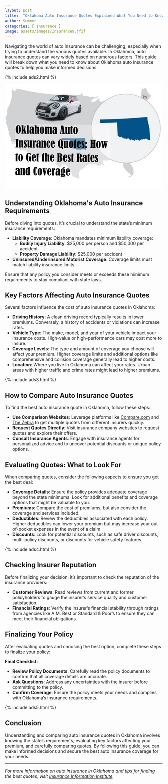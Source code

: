 ```yaml
---
layout: post
title:  "Oklahoma Auto Insurance Quotes Explained What You Need to Know"
author: Summer
categories: [ Insurance ]
image: assets/images/Insurance9.jfif
---
```


Navigating the world of auto insurance can be challenging, especially when trying to understand the various quotes available. In Oklahoma, auto insurance quotes can vary widely based on numerous factors. This guide will break down what you need to know about Oklahoma auto insurance quotes to help you make informed decisions.

{% include ads2.html %}

![Insurance](/assets/images/Insurance9.jfif)
## Understanding Oklahoma's Auto Insurance Requirements

Before diving into quotes, it’s crucial to understand the state’s minimum insurance requirements:

- **Liability Coverage**: Oklahoma mandates minimum liability coverage:
  - **Bodily Injury Liability**: $25,000 per person and $50,000 per accident
  - **Property Damage Liability**: $25,000 per accident
- **Uninsured/Underinsured Motorist Coverage**: Coverage limits must match liability insurance limits.

Ensure that any policy you consider meets or exceeds these minimum requirements to stay compliant with state laws.

## Key Factors Affecting Auto Insurance Quotes

Several factors influence the cost of auto insurance quotes in Oklahoma:

- **Driving History**: A clean driving record typically results in lower premiums. Conversely, a history of accidents or violations can increase rates.
- **Vehicle Type**: The make, model, and year of your vehicle impact your insurance costs. High-value or high-performance cars may cost more to insure.
- **Coverage Levels**: The type and amount of coverage you choose will affect your premium. Higher coverage limits and additional options like comprehensive and collision coverage generally lead to higher costs.
- **Location**: Where you live in Oklahoma can affect your rates. Urban areas with higher traffic and crime rates might lead to higher premiums.

{% include ads3.html %}

## How to Compare Auto Insurance Quotes

To find the best auto insurance quote in Oklahoma, follow these steps:

- **Use Comparison Websites**: Leverage platforms like [Compare.com](https://www.compare.com) and [The Zebra](https://www.thezebra.com) to get multiple quotes from different insurers quickly.
- **Request Quotes Directly**: Visit insurance company websites to request quotes and explore their offers.
- **Consult Insurance Agents**: Engage with insurance agents for personalized advice and to uncover potential discounts or unique policy options.

## Evaluating Quotes: What to Look For

When comparing quotes, consider the following aspects to ensure you get the best deal:

- **Coverage Details**: Ensure the policy provides adequate coverage beyond the state minimums. Look for additional benefits and coverage options that might be valuable to you.
- **Premiums**: Compare the cost of premiums, but also consider the coverage and services included.
- **Deductibles**: Review the deductibles associated with each policy. Higher deductibles can lower your premium but may increase your out-of-pocket expenses in the event of a claim.
- **Discounts**: Look for potential discounts, such as safe driver discounts, multi-policy discounts, or discounts for vehicle safety features.

{% include ads4.html %}

## Checking Insurer Reputation

Before finalizing your decision, it’s important to check the reputation of the insurance providers:

- **Customer Reviews**: Read reviews from current and former policyholders to gauge the insurer’s service quality and customer satisfaction.
- **Financial Ratings**: Verify the insurer’s financial stability through ratings from agencies like A.M. Best or Standard & Poor’s to ensure they can meet their financial obligations.

## Finalizing Your Policy

After evaluating quotes and choosing the best option, complete these steps to finalize your policy:

**Final Checklist:**
- **Review Policy Documents**: Carefully read the policy documents to confirm that all coverage details are accurate.
- **Ask Questions**: Address any uncertainties with the insurer before committing to the policy.
- **Confirm Coverage**: Ensure the policy meets your needs and complies with Oklahoma’s insurance requirements.

{% include ads5.html %}

## Conclusion

Understanding and comparing auto insurance quotes in Oklahoma involves knowing the state’s requirements, evaluating key factors affecting your premium, and carefully comparing quotes. By following this guide, you can make informed decisions and secure the best auto insurance coverage for your needs.

---

*For more information on auto insurance in Oklahoma and tips for finding the best quotes, visit [Insurance Information Institute](https://www.iii.org).* 

